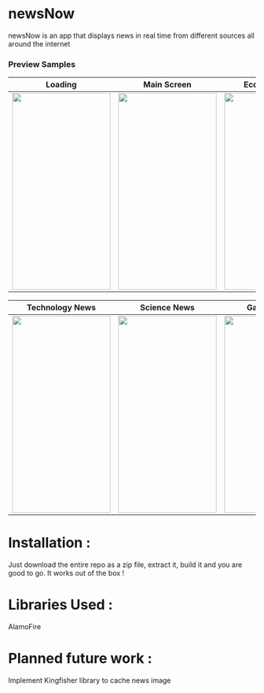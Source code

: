 # newsNow
newsNow is an app that displays news in real time from different sources all around the internet

### Preview Samples
| Loading | Main Screen | Economy News | Sports News |
| --- | --- | --- | --- |
| <img src="http://i.imgur.com/B1Jhsuu.png" width="200" height="400">| <img src="http://i.imgur.com/CglMW33.png" width="200" height="400"> | <img src="http://i.imgur.com/D5ZjFQn.png" width="200" height="400"> | <img src="http://i.imgur.com/zV5qh86.png" width="200" height="400"> |

| Technology News | Science News | Gaming News | News Preview |
| --- | --- | --- | --- |
| <img src="http://i.imgur.com/kDSZlzm.png" width="200" height="400"> | <img src="http://i.imgur.com/sv8xChq.png" width="200" height="400"> | <img src="http://i.imgur.com/CD8d1xj.png" width="200" height="400"> | <img src="http://i.imgur.com/qSTFQhE.jpg" width="200" height="400"> |


# Installation :
Just download the entire repo as a zip file, extract it, build it and you are good to go.
It works out of the box !

# Libraries Used :
AlamoFire

# Planned future work :
Implement Kingfisher library to cache news image
